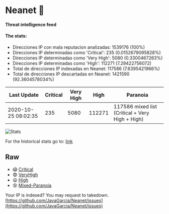 # Neanet :hocho:
#### Threat intelligence feed
#### The stats:

- Direcciones IP con mala reputacion analizadas: 1539176 (100%)
- Direcciones IP determinadas como 'Critical':  235 (0.0152679095828%)
- Direcciones IP determinadas como 'Very High':  5080 (0.3300467263%)
- Direcciones IP determinadas como 'High':  112271 (7.29422756072)
- Total de direcciones IP indexadas en Neanet:  117586 (7.6395421966%)
- Total de direcciones IP descartadas en Neanet:  1421590 (92.3604578034%)

| Last Update | Critical | Very High | High | Paranoia |
| --- | --- | --- | --- | --- |
| 2020-10-25 08:02:35 | 235 | 5080 | 112271 | 117586 mixed list (Critical + Very High + High)|

![Stats](https://docs.google.com/spreadsheets/d/e/2PACX-1vSnaNMIXVabIpDJjufMlzH7poXnshF3mgd8Is1g9ytUEzVsP5my4Trn8f-xkoLLQ38xpL3HtmUexLo6/pubchart?oid=501124687&format=image)

For the historical stats go to: [link](/stats.csv)
## Raw
- :scream: [Critical](https://raw.githubusercontent.com/JavaGarcia/Neanet/master/blacklists/neanet_critical.txt)
- :fearful: [VeryHigh](https://raw.githubusercontent.com/JavaGarcia/Neanet/master/blacklists/neanet_veryHigh.txtt)
- :frowning: [High](https://raw.githubusercontent.com/JavaGarcia/Neanet/master/blacklists/neanet_high.txt)
- :dizzy_face: [Mixed-Paranoia](https://raw.githubusercontent.com/JavaGarcia/Neanet/master/blacklists/neanet_all.txt)


Your IP is indexed? You may request to takedown. [https://github.com/JavaGarcia/Neanet/issues](https://github.com/JavaGarcia/Neanet/issues)























































































































































































































































































































































































































































































































































































































































































































































































































































































































































































































































































































































































































































































































































































































































































































































































































































































































